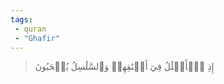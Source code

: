 ```yaml
---
tags: 
 - quran 
 - "Ghafir"
---
```


> إِذِ ٱلۡأَغۡلَٰلُ فِيٓ أَعۡنَٰقِهِمۡ وَٱلسَّلَٰسِلُ يُسۡحَبُونَ

